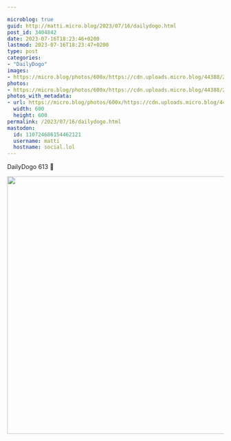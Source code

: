 ```yaml
---

microblog: true
guid: http://matti.micro.blog/2023/07/16/dailydogo.html
post_id: 3404842
date: 2023-07-16T18:23:46+0200
lastmod: 2023-07-16T18:23:47+0200
type: post
categories:
- "DailyDogo"
images:
- https://micro.blog/photos/600x/https://cdn.uploads.micro.blog/44388/2023/2ec73b26ccac41b9b59779cc9d23a0bb.jpg
photos:
- https://micro.blog/photos/600x/https://cdn.uploads.micro.blog/44388/2023/2ec73b26ccac41b9b59779cc9d23a0bb.jpg
photos_with_metadata:
- url: https://micro.blog/photos/600x/https://cdn.uploads.micro.blog/44388/2023/2ec73b26ccac41b9b59779cc9d23a0bb.jpg
  width: 600
  height: 600
permalink: /2023/07/16/dailydogo.html
mastodon:
  id: 110724686154462121
  username: matti
  hostname: social.lol
---
```

DailyDogo 613 🐶

<img src="https://micro.blog/photos/600x/https://blog.martin-haehnel.de/uploads/2023/2ec73b26ccac41b9b59779cc9d23a0bb.jpg" width="600" height="600" alt="" />
